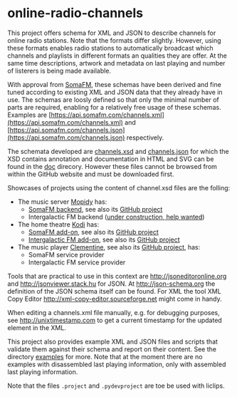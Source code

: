 # online-radio-channels

This project offers schema for XML and JSON to describe channels for online radio stations. Note that the formats differ slightly. However, using these formats enables radio stations to automatically broadcast which channels and playlists in different formats an qualities they are offer. At the same time descriptions, artwork and metadata on last playing and number of listerers is being made available.

With approval from [SomaFM](https://somafm.com), these schemas have been derived and fine tuned according to existing XML and JSON data that they already have in use. The schemas are loosly defined so that only the minimal number of parts are required, enabling for a relatively free usage of these schemas. Examples are [https://api.somafm.com/channels.xml](https://api.somafm.com/channels.xml) and [https://api.somafm.com/channels.json](https://api.somafm.com/channels.json) respectively.

The schemata developed are [channels.xsd](channels.xsd) and [channels.json](channels.json) for which the XSD contains annotation and documentation in HTML and SVG can be found in the [doc](doc) direcory. However these files cannot be browsed from within the GitHub website and must be downloaded first.

Showcases of projects using the content of channel.xsd files are the folling:
* The music server [Mopidy](https://mopidy.com) has:
  * [SomaFM backend](https://docs.mopidy.com/en/latest/ext/backends/#mopidy-somafm), see also its [GitHub project](https://github.com/AlexandrePTJ/mopidy-somafm)
  * Intergalactic FM backend ([under construction, help wanted](https://github.com/AlexandrePTJ/mopidy-somafm/issues/23))
* The home theatre [Kodi](https://kodi.tv) has:
  * [SomaFM add-on](http://kodi.wiki/view/Add-on:SomaFM), see also its [GitHub project](https://github.com/Oderik/xbmc-somafm)
  * [Intergalactic FM add-on](http://kodi.wiki/view/Add-on:Intergalactic_FM), see also its [GitHub project](https://github.com/PanderMusubi/plugin.audio.intergalacticfm)
* The music player [Clementine](https://clementine-player.org), see also its [GitHub project](https://github.com/clementine-player/Clementine), has:
  * SomaFM service provider
  * Intergalactic FM service provider

Tools that are practical to use in this context are http://jsoneditoronline.org and http://jsonviewer.stack.hu for JSON. At http://json-schema.org the definition of the JSON schema itself can be found. For XML the tool XML Copy Editor http://xml-copy-editor.sourceforge.net might come in handy.

When editing a channels.xml file manually, e.g. for debugging purposes, see http://unixtimestamp.com to get a current timestamp for the updated element in the XML.

This project also provides example XML and JSON files and scripts that validate them against their schema and report on their content. See the directory [examples](examples) for more. Note that at the moment there are no examples with disassembled last playing information, only with assembled last playing information.

Note that the files `.project` and `.pydevproject` are toe be used with liclips.
